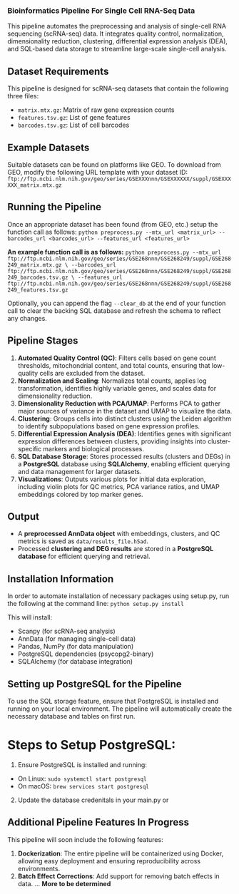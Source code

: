 ### Bioinformatics Pipeline For Single Cell RNA-Seq Data

This pipeline automates the preprocessing and analysis of single-cell RNA sequencing (scRNA-seq) data. It integrates quality control, normalization, dimensionality reduction, clustering, differential expression analysis (DEA), and SQL-based data storage to streamline large-scale single-cell analysis.

## Dataset Requirements
This pipeline is designed for scRNA-seq datasets that contain the following three files:
* `matrix.mtx.gz`: Matrix of raw gene expression counts
* `features.tsv.gz`: List of gene features
* `barcodes.tsv.gz`: List of cell barcodes

## Example Datasets
Suitable datasets can be found on platforms like GEO. To download from GEO, modify the following URL template with your dataset ID:
`ftp://ftp.ncbi.nlm.nih.gov/geo/series/GSEXXXnnn/GSEXXXXXX/suppl/GSEXXXXXX_matrix.mtx.gz`

## Running the Pipeline
Once an appropriate dataset has been found (from GEO, etc.) setup the function call as follows:
`python preprocess.py --mtx_url <matrix_url> --barcodes_url <barcodes_url> --features_url <features_url>`

**An example function call is as follows:**
`python preprocess.py --mtx_url ftp://ftp.ncbi.nlm.nih.gov/geo/series/GSE268nnn/GSE268249/suppl/GSE268249_matrix.mtx.gz \
--barcodes_url ftp://ftp.ncbi.nlm.nih.gov/geo/series/GSE268nnn/GSE268249/suppl/GSE268249_barcodes.tsv.gz \
--features_url ftp://ftp.ncbi.nlm.nih.gov/geo/series/GSE268nnn/GSE268249/suppl/GSE268249_features.tsv.gz`

Optionally, you can append the flag `--clear_db` at the end of your function call to clear the backing SQL database and refresh the schema to reflect any changes. 

## Pipeline Stages
1. **Automated Quality Control (QC)**: Filters cells based on gene count thresholds, mitochondrial content, and total counts, ensuring that low-quality cells are excluded from the dataset.
2. **Normalization and Scaling**:  Normalizes total counts, applies log transformation, identifies highly variable genes, and scales data for dimensionality reduction.
3. **Dimensionality Reduction with PCA/UMAP**: Performs PCA to gather major sources of variance in the dataset and UMAP to visualize the data.
4. **Clustering**: Groups cells into distinct clusters using the Leiden algorithm to identify subpopulations based on gene expression profiles.
5. **Differential Expression Analysis (DEA)**: Identifies genes with significant expression differences between clusters, providing insights into cluster-specific markers and biological processes.
6. **SQL Database Storage**: Stores processed results (clusters and DEGs) in a **PostgreSQL** database using **SQLAlchemy**, enabling efficient querying and data management for larger datasets.
7. **Visualizations**: Outputs various plots for initial data exploration, including violin plots for QC metrics, PCA variance ratios, and UMAP embeddings colored by top marker genes.

## Output 
- A **preprocessed AnnData object** with embeddings, clusters, and QC metrics is saved as `data/results_file.h5ad`.
- Processed **clustering and DEG results** are stored in a **PostgreSQL database** for efficient querying and retrieval.

## Installation Information
In order to automate installation of necessary packages using setup.py, run the following at the command line: 
`python setup.py install`

This will install:
* Scanpy (for scRNA-seq analysis)
* AnnData (for managing single-cell data)
* Pandas, NumPy (for data manipulation)
* PostgreSQL dependencies (psycopg2-binary)
* SQLAlchemy (for database integration)

## Setting up PostgreSQL for the Pipeline
To use the SQL storage feature, ensure that PostgreSQL is installed and running on your local environment. The pipeline will automatically create the necessary database and tables on first run. 

# Steps to Setup PostgreSQL:
1. Ensure PostgreSQL is installed and running:
* On Linux: `sudo systemctl start postgresql`
* On macOS: `brew services start postgresql`
2. Update the database credenitals in your main.py or 

## Additional Pipeline Features In Progress
This pipeline will soon include the following features:

1. **Dockerization**: The entire pipeline will be containerized using Docker, allowing easy deployment and ensuring reproducibility across environments.
2. **Batch Effect Corrections**: Add support for removing batch effects in data.
... **More to be determined**